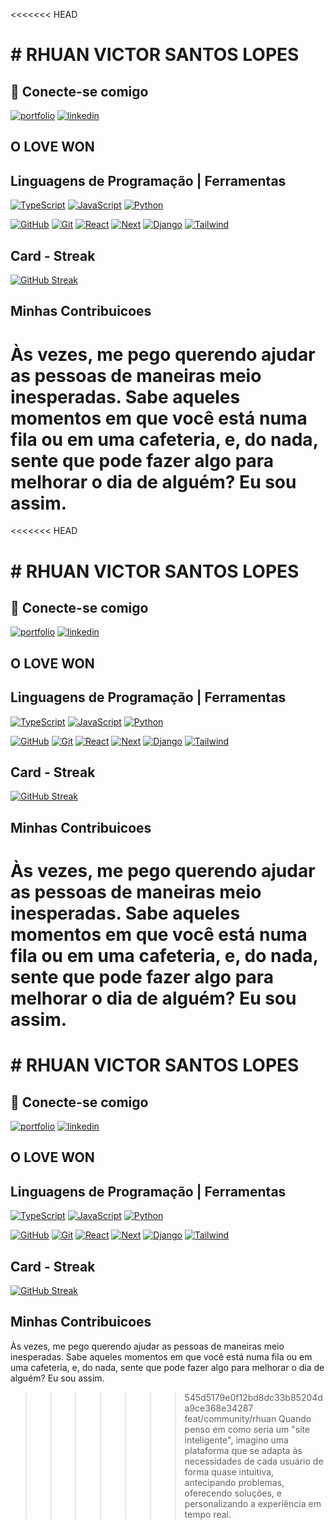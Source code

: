 <<<<<<< HEAD
<h1>    
# RHUAN VICTOR SANTOS LOPES
</h1>


## 🔗 Conecte-se comigo
[![portfolio](https://img.shields.io/badge/my_portfolio-000?style=for-the-badge&logo=ko-fi&logoColor=white)](https://rhuanvictor.github.io/)
[![linkedin](https://img.shields.io/badge/linkedin-0A66C2?style=for-the-badge&logo=linkedin&logoColor=white)](https://www.linkedin.com/in/rhuanvictor/)

## O LOVE WON





## Linguagens de Programação | Ferramentas
[![TypeScript](https://img.shields.io/badge/TypeScript-007ACC?style=for-the-badge&logo=typescript&logoColor=white)](https://www.typescriptlang.org/docs/)
[![JavaScript](https://img.shields.io/badge/JavaScript-F7DF1E?style=for-the-badge&logo=javascript&logoColor=black)](https://devdocs.io/javascript/)
[![Python](https://img.shields.io/badge/python-3670A0?style=for-the-badge&logo=python&logoColor=ffdd54)](https://docs.python.org/3/)

[![GitHub](https://img.shields.io/badge/GitHub-000?style=for-the-badge&logo=github&logoColor=30A3DC)](https://docs.github.com/)
[![Git](https://img.shields.io/badge/Git-000?style=for-the-badge&logo=git&logoColor=E94D5F)](https://git-scm.com/doc)
[![React](https://img.shields.io/badge/React-20232A?style=for-the-badge&logo=react&logoColor=61DAFB)](https://pt-br.legacy.reactjs.org/)
[![Next](https://img.shields.io/badge/Next-black?style=for-the-badge&logo=next.js&logoColor=white)](https://nextjs.org/blog/new-documentation)
[![Django](https://img.shields.io/badge/django-%242e15.svg?style=for-the-badge&logo=django&logoColor=white)](https://docs.djangoproject.com/en/5.1/)
[![Tailwind](https://img.shields.io/badge/tailwindcss-%2338B2AC.svg?style=for-the-badge&logo=tailwind-css&logoColor=white)](https://v2.tailwindcss.com/docs)


## Card - Streak

[![GitHub Streak](https://streak-stats.demolab.com?user=rhuanvictor&theme=dark&hide_border=true&date_format=j%2Fn%5B%2FY%5D)](https://git.io/streak-stats)


## Minhas Contribuicoes
Às vezes, me pego querendo ajudar as pessoas de maneiras meio inesperadas. Sabe aqueles momentos em que você está numa fila ou em uma cafeteria, e, do nada, sente que pode fazer algo para melhorar o dia de alguém? Eu sou assim.
=======
<<<<<<< HEAD
<h1>    
# RHUAN VICTOR SANTOS LOPES
</h1>


## 🔗 Conecte-se comigo
[![portfolio](https://img.shields.io/badge/my_portfolio-000?style=for-the-badge&logo=ko-fi&logoColor=white)](https://rhuanvictor.github.io/)
[![linkedin](https://img.shields.io/badge/linkedin-0A66C2?style=for-the-badge&logo=linkedin&logoColor=white)](https://www.linkedin.com/in/rhuanvictor/)

## O LOVE WON





## Linguagens de Programação | Ferramentas
[![TypeScript](https://img.shields.io/badge/TypeScript-007ACC?style=for-the-badge&logo=typescript&logoColor=white)](https://www.typescriptlang.org/docs/)
[![JavaScript](https://img.shields.io/badge/JavaScript-F7DF1E?style=for-the-badge&logo=javascript&logoColor=black)](https://devdocs.io/javascript/)
[![Python](https://img.shields.io/badge/python-3670A0?style=for-the-badge&logo=python&logoColor=ffdd54)](https://docs.python.org/3/)

[![GitHub](https://img.shields.io/badge/GitHub-000?style=for-the-badge&logo=github&logoColor=30A3DC)](https://docs.github.com/)
[![Git](https://img.shields.io/badge/Git-000?style=for-the-badge&logo=git&logoColor=E94D5F)](https://git-scm.com/doc)
[![React](https://img.shields.io/badge/React-20232A?style=for-the-badge&logo=react&logoColor=61DAFB)](https://pt-br.legacy.reactjs.org/)
[![Next](https://img.shields.io/badge/Next-black?style=for-the-badge&logo=next.js&logoColor=white)](https://nextjs.org/blog/new-documentation)
[![Django](https://img.shields.io/badge/django-%242e15.svg?style=for-the-badge&logo=django&logoColor=white)](https://docs.djangoproject.com/en/5.1/)
[![Tailwind](https://img.shields.io/badge/tailwindcss-%2338B2AC.svg?style=for-the-badge&logo=tailwind-css&logoColor=white)](https://v2.tailwindcss.com/docs)


## Card - Streak

[![GitHub Streak](https://streak-stats.demolab.com?user=rhuanvictor&theme=dark&hide_border=true&date_format=j%2Fn%5B%2FY%5D)](https://git.io/streak-stats)


## Minhas Contribuicoes
Às vezes, me pego querendo ajudar as pessoas de maneiras meio inesperadas. Sabe aqueles momentos em que você está numa fila ou em uma cafeteria, e, do nada, sente que pode fazer algo para melhorar o dia de alguém? Eu sou assim.
=======
<h1>    
# RHUAN VICTOR SANTOS LOPES
</h1>


## 🔗 Conecte-se comigo
[![portfolio](https://img.shields.io/badge/my_portfolio-000?style=for-the-badge&logo=ko-fi&logoColor=white)](https://rhuanvictor.github.io/)
[![linkedin](https://img.shields.io/badge/linkedin-0A66C2?style=for-the-badge&logo=linkedin&logoColor=white)](https://www.linkedin.com/in/rhuanvictor/)

## O LOVE WON





## Linguagens de Programação | Ferramentas
[![TypeScript](https://img.shields.io/badge/TypeScript-007ACC?style=for-the-badge&logo=typescript&logoColor=white)](https://www.typescriptlang.org/docs/)
[![JavaScript](https://img.shields.io/badge/JavaScript-F7DF1E?style=for-the-badge&logo=javascript&logoColor=black)](https://devdocs.io/javascript/)
[![Python](https://img.shields.io/badge/python-3670A0?style=for-the-badge&logo=python&logoColor=ffdd54)](https://docs.python.org/3/)

[![GitHub](https://img.shields.io/badge/GitHub-000?style=for-the-badge&logo=github&logoColor=30A3DC)](https://docs.github.com/)
[![Git](https://img.shields.io/badge/Git-000?style=for-the-badge&logo=git&logoColor=E94D5F)](https://git-scm.com/doc)
[![React](https://img.shields.io/badge/React-20232A?style=for-the-badge&logo=react&logoColor=61DAFB)](https://pt-br.legacy.reactjs.org/)
[![Next](https://img.shields.io/badge/Next-black?style=for-the-badge&logo=next.js&logoColor=white)](https://nextjs.org/blog/new-documentation)
[![Django](https://img.shields.io/badge/django-%242e15.svg?style=for-the-badge&logo=django&logoColor=white)](https://docs.djangoproject.com/en/5.1/)
[![Tailwind](https://img.shields.io/badge/tailwindcss-%2338B2AC.svg?style=for-the-badge&logo=tailwind-css&logoColor=white)](https://v2.tailwindcss.com/docs)


## Card - Streak

[![GitHub Streak](https://streak-stats.demolab.com?user=rhuanvictor&theme=dark&hide_border=true&date_format=j%2Fn%5B%2FY%5D)](https://git.io/streak-stats)


## Minhas Contribuicoes
Às vezes, me pego querendo ajudar as pessoas de maneiras meio inesperadas. Sabe aqueles momentos em que você está numa fila ou em uma cafeteria, e, do nada, sente que pode fazer algo para melhorar o dia de alguém? Eu sou assim.
>>>>>>> 545d5179e0f12bd8dc33b85204da9ce368e34287
>>>>>>> feat/community/rhuan
Quando penso em como seria um "site inteligente", imagino uma plataforma que se adapta às necessidades de cada usuário de forma quase intuitiva, antecipando problemas, oferecendo soluções, e personalizando a experiência em tempo real.